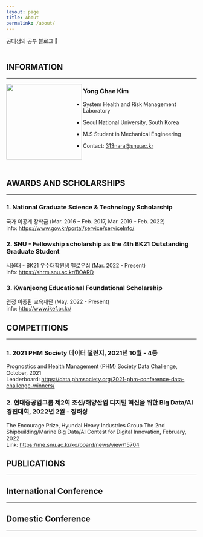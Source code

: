 ```yaml
---
layout: page
title: About
permalink: /about/
---
```


공대생의 공부 블로그 🌙<br><br>

## INFORMATION
---

<img src="https://user-images.githubusercontent.com/104422044/165870366-744de3fe-29cb-4a84-827a-ad82928a339f.png" align="left" style="width:200px; height:200px">

### Yong Chae Kim <br>

- System Health and Risk Management Laboratory

- Seoul National University, South Korea

- M.S Student in Mechanical Engineering

- Contact: 313nara@snu.ac.kr

<br>
<br>


## AWARDS AND SCHOLARSHIPS
---
### 1. National Graduate Science & Technology Scholarship
국가 이공계 장학금 (Mar. 2016 – Feb. 2017, Mar. 2019 - Feb. 2022)<br>
info: <a href="https://www.gov.kr/portal/service/serviceInfo/B55252900005">https://www.gov.kr/portal/service/serviceInfo/</a>
<br>

### 2. SNU - Fellowship scholarship as the 4th BK21 Outstanding Graduate Student
서울대 - BK21 우수대학원생 펠로우십 (Mar. 2022 - Present)<br>
info: <a href="https://shrm.snu.ac.kr/index.php?hCode=BOARD&bo_idx=2&idx=912&page=view">https://shrm.snu.ac.kr/BOARD</a>
<br>

### 3. Kwanjeong Educational Foundational Scholarship
관정 이종환 교육재단 (May. 2022 - Present)<br>
info: <a href="http://www.ikef.or.kr/">http://www.ikef.or.kr/</a>
<br>



## COMPETITIONS
---

### 1. 2021 PHM Society 데이터 챌린지, 2021년 10월 - 4등
Prognostics and Health Management (PHM) Society Data Challenge, October, 2021<br>
Leaderboard: <a href="https://data.phmsociety.org/2021-phm-conference-data-challenge-winners/">https://data.phmsociety.org/2021-phm-conference-data-challenge-winners/</a>
<br>

### 2. 현대중공업그룹 제2회 조선/해양산업 디지털 혁신을 위한 Big Data/AI 경진대회, 2022년 2월 - 장려상
The Encourage Prize, Hyundai Heavy Industries Group The 2nd Shipbuilding/Marine Big Data/AI Contest for Digital Innovation, February, 2022<br>
Link: <a href="https://me.snu.ac.kr/ko/board/news/view/15704">https://me.snu.ac.kr/ko/board/news/view/15704</a>
<br>


## PUBLICATIONS
---

## International Conference
---

## Domestic Conference
---

